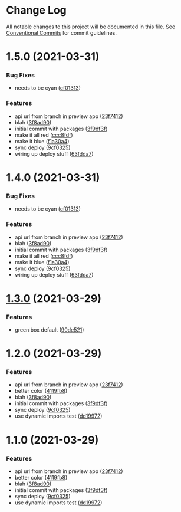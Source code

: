 # Change Log

All notable changes to this project will be documented in this file.
See [Conventional Commits](https://conventionalcommits.org) for commit guidelines.

# 1.5.0 (2021-03-31)


### Bug Fixes

* needs to be cyan ([cf01313](https://github.com/mediaupstream/vercel-mono/commit/cf01313c02c7b4324af3ea76f33731e26a65dabc))


### Features

* api url from branch in preview app ([23f7412](https://github.com/mediaupstream/vercel-mono/commit/23f7412efcf429441a9d095b00225a8f00a225d8))
* blah ([3f8ad90](https://github.com/mediaupstream/vercel-mono/commit/3f8ad90706fa73228ff389ffd544e4c4c290652f))
* initial commit with packages ([3f9df3f](https://github.com/mediaupstream/vercel-mono/commit/3f9df3f97656b807d51be41d1d8ecedfdd364fa5))
* make it all red ([ccc8fdf](https://github.com/mediaupstream/vercel-mono/commit/ccc8fdfdc68dc3069b699e7b601da87a8badf3e1))
* make it blue ([f1a30a4](https://github.com/mediaupstream/vercel-mono/commit/f1a30a4a72b053f127bd652f0ad186e8ed114ce3))
* sync deploy ([9cf0325](https://github.com/mediaupstream/vercel-mono/commit/9cf03254a210f685ffb11d4a0ede27f7a57dbd86))
* wiring up deploy stuff ([63fdda7](https://github.com/mediaupstream/vercel-mono/commit/63fdda7decccd5ea5278cd4a321721f3077ed538))





# 1.4.0 (2021-03-31)


### Bug Fixes

* needs to be cyan ([cf01313](https://github.com/mediaupstream/vercel-mono/commit/cf01313c02c7b4324af3ea76f33731e26a65dabc))


### Features

* api url from branch in preview app ([23f7412](https://github.com/mediaupstream/vercel-mono/commit/23f7412efcf429441a9d095b00225a8f00a225d8))
* blah ([3f8ad90](https://github.com/mediaupstream/vercel-mono/commit/3f8ad90706fa73228ff389ffd544e4c4c290652f))
* initial commit with packages ([3f9df3f](https://github.com/mediaupstream/vercel-mono/commit/3f9df3f97656b807d51be41d1d8ecedfdd364fa5))
* make it all red ([ccc8fdf](https://github.com/mediaupstream/vercel-mono/commit/ccc8fdfdc68dc3069b699e7b601da87a8badf3e1))
* make it blue ([f1a30a4](https://github.com/mediaupstream/vercel-mono/commit/f1a30a4a72b053f127bd652f0ad186e8ed114ce3))
* sync deploy ([9cf0325](https://github.com/mediaupstream/vercel-mono/commit/9cf03254a210f685ffb11d4a0ede27f7a57dbd86))
* wiring up deploy stuff ([63fdda7](https://github.com/mediaupstream/vercel-mono/commit/63fdda7decccd5ea5278cd4a321721f3077ed538))





# [1.3.0](https://github.com/mediaupstream/vercel-mono/compare/v1.2.0...v1.3.0) (2021-03-29)


### Features

* green box default ([90de521](https://github.com/mediaupstream/vercel-mono/commit/90de5211b9b2d8b41e54394bf6480a9f46ed1a4f))





# 1.2.0 (2021-03-29)


### Features

* api url from branch in preview app ([23f7412](https://github.com/mediaupstream/vercel-mono/commit/23f7412efcf429441a9d095b00225a8f00a225d8))
* better color ([4119fb8](https://github.com/mediaupstream/vercel-mono/commit/4119fb8a5f339f17e29fac7db07fc6b6fbac17cb))
* blah ([3f8ad90](https://github.com/mediaupstream/vercel-mono/commit/3f8ad90706fa73228ff389ffd544e4c4c290652f))
* initial commit with packages ([3f9df3f](https://github.com/mediaupstream/vercel-mono/commit/3f9df3f97656b807d51be41d1d8ecedfdd364fa5))
* sync deploy ([9cf0325](https://github.com/mediaupstream/vercel-mono/commit/9cf03254a210f685ffb11d4a0ede27f7a57dbd86))
* use dynamic imports test ([dd19972](https://github.com/mediaupstream/vercel-mono/commit/dd199726c512ebe182cc5d74c2b5a2db2e838a7e))





# 1.1.0 (2021-03-29)


### Features

* api url from branch in preview app ([23f7412](https://github.com/mediaupstream/vercel-mono/commit/23f7412efcf429441a9d095b00225a8f00a225d8))
* better color ([4119fb8](https://github.com/mediaupstream/vercel-mono/commit/4119fb8a5f339f17e29fac7db07fc6b6fbac17cb))
* blah ([3f8ad90](https://github.com/mediaupstream/vercel-mono/commit/3f8ad90706fa73228ff389ffd544e4c4c290652f))
* initial commit with packages ([3f9df3f](https://github.com/mediaupstream/vercel-mono/commit/3f9df3f97656b807d51be41d1d8ecedfdd364fa5))
* sync deploy ([9cf0325](https://github.com/mediaupstream/vercel-mono/commit/9cf03254a210f685ffb11d4a0ede27f7a57dbd86))
* use dynamic imports test ([dd19972](https://github.com/mediaupstream/vercel-mono/commit/dd199726c512ebe182cc5d74c2b5a2db2e838a7e))
